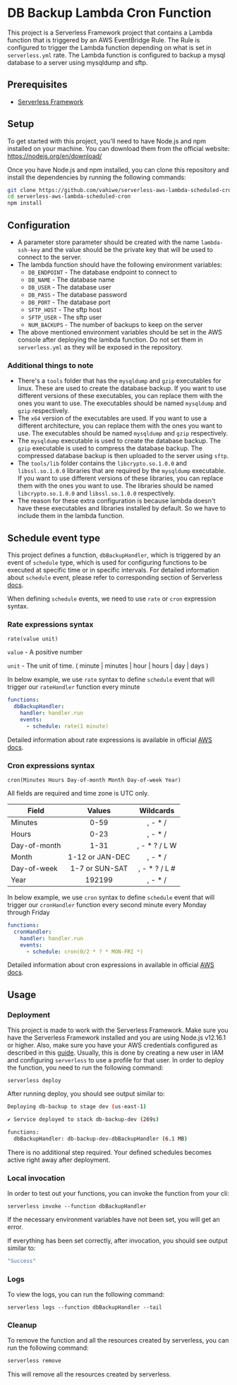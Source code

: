 # DB Backup Lambda Cron Function

This project is a Serverless Framework project that contains a Lambda function that is triggered by an AWS EventBridge Rule. The Rule is configured to trigger the Lambda function depending on what is set in `serverless.yml` rate. The Lambda function is configured to backup a mysql database to a server using mysqldump and sftp.

## Prerequisites
- [Serverless Framework](https://www.serverless.com/framework/docs/getting-started/)

## Setup
To get started with this project, you'll need to have Node.js and npm installed on your machine. You can download them from the official website: https://nodejs.org/en/download/

Once you have Node.js and npm installed, you can clone this repository and install the dependencies by running the following commands:
  
  ```bash
  git clone https://github.com/vahiwe/serverless-aws-lambda-scheduled-cron.git
  cd serverless-aws-lambda-scheduled-cron
  npm install
  ```

## Configuration
- A parameter store parameter should be created with the name `lambda-ssh-key` and the value should be the private key that will be used to connect to the server. 
- The lambda function should have the following environment variables:
  - `DB_ENDPOINT` - The database endpoint to connect to
  - `DB_NAME` - The database name
  - `DB_USER` - The database user
  - `DB_PASS` - The database password
  - `DB_PORT` - The database port
  - `SFTP_HOST` - The sftp host
  - `SFTP_USER` - The sftp user
  - `NUM_BACKUPS` - The number of backups to keep on the server
- The above mentioned environment variables should be set in the AWS console after deploying the lambda function. Do not set them in `serverless.yml` as they will be exposed in the repository.

### Additional things to note
- There's a `tools` folder that has the `mysqldump` and `gzip` executables for linux. These are used to create the database backup. If you want to use different versions of these executables, you can replace them with the ones you want to use. The executables should be named `mysqldump` and `gzip` respectively.
- The `x64` version of the executables are used. If you want to use a different architecture, you can replace them with the ones you want to use. The executables should be named `mysqldump` and `gzip` respectively.
- The `mysqldump` executable is used to create the database backup. The `gzip` executable is used to compress the database backup. The compressed database backup is then uploaded to the server using `sftp`.
- The `tools/lib` folder contains the `libcrypto.so.1.0.0` and `libssl.so.1.0.0` libraries that are required by the `mysqldump` executable. If you want to use different versions of these libraries, you can replace them with the ones you want to use. The libraries should be named `libcrypto.so.1.0.0` and `libssl.so.1.0.0` respectively.
- The reason for these extra configuration is because lambda doesn't have these executables and libraries installed by default. So we have to include them in the lambda function.

## Schedule event type

This project defines a function, `dbBackupHandler`, which is triggered by an event of `schedule` type, which is used for configuring functions to be executed at specific time or in specific intervals. For detailed information about `schedule` event, please refer to corresponding section of Serverless [docs](https://serverless.com/framework/docs/providers/aws/events/schedule/).

When defining `schedule` events, we need to use `rate` or `cron` expression syntax.

### Rate expressions syntax

```pseudo
rate(value unit)
```

`value` - A positive number

`unit` - The unit of time. ( minute | minutes | hour | hours | day | days )

In below example, we use `rate` syntax to define `schedule` event that will trigger our `rateHandler` function every minute

```yml
functions:
  dbBackupHandler:
    handler: handler.run
    events:
      - schedule: rate(1 minute)
```

Detailed information about rate expressions is available in official [AWS docs](https://docs.aws.amazon.com/eventbridge/latest/userguide/eb-create-rule-schedule.html#eb-rate-expressions).


### Cron expressions syntax

```pseudo
cron(Minutes Hours Day-of-month Month Day-of-week Year)
```

All fields are required and time zone is UTC only.

| Field         | Values         | Wildcards     |
| ------------- |:--------------:|:-------------:|
| Minutes       | 0-59           | , - * /       |
| Hours         | 0-23           | , - * /       |
| Day-of-month  | 1-31           | , - * ? / L W |
| Month         | 1-12 or JAN-DEC| , - * /       |
| Day-of-week   | 1-7 or SUN-SAT | , - * ? / L # |
| Year          | 192199      | , - * /       |

In below example, we use `cron` syntax to define `schedule` event that will trigger our `cronHandler` function every second minute every Monday through Friday

```yml
functions:
  cronHandler:
    handler: handler.run
    events:
      - schedule: cron(0/2 * ? * MON-FRI *)
```

Detailed information about cron expressions in available in official [AWS docs](https://docs.aws.amazon.com/eventbridge/latest/userguide/eb-create-rule-schedule.html#eb-cron-expressions).


## Usage

### Deployment

This project is made to work with the Serverless Framework.
Make sure you have the Serverless Framework installed and you are using Node.js v12.16.1 or higher.
Also, make sure you have your AWS credentials configured as described in this [guide](https://serverless.com/framework/docs/providers/aws/guide/credentials/). Usually, this is done by creating a new user in IAM and configuring `serverless` to use a profile for that user.
In order to deploy the function, you need to run the following command:

```
serverless deploy
```

After running deploy, you should see output similar to:

```bash
Deploying db-backup to stage dev (us-east-1)

✔ Service deployed to stack db-backup-dev (269s)

functions:
  dbBackupHandler: db-backup-dev-dbBackupHandler (6.1 MB)
```

There is no additional step required. Your defined schedules becomes active right away after deployment.

### Local invocation

In order to test out your functions, you can invoke the function from your cli:

```
serverless invoke --function dbBackupHandler
```

If the necessary environment variables have not been set, you will get an error.

If everything has been set correctly, after invocation, you should see output similar to:

```bash
"Success"
```

### Logs
To view the logs, you can run the following command:

```
serverless logs --function dbBackupHandler --tail
```

### Cleanup
To remove the function and all the resources created by serverless, you can run the following command:

```bash
serverless remove
```

This will remove all the resources created by serverless.